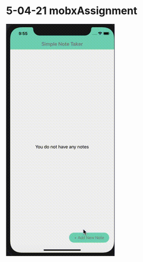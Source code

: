 # 5-04-21 mobxAssignment
![](https://github.com/ShubhamSinghRajput21/mobxAssignment/blob/main/src/assets/Screen%20Recording%202021-04-05%20at%209.55.20%20PM.gif)
